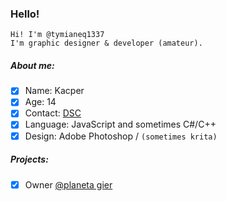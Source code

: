 ### Hello!

```
Hi! I'm @tymianeq1337
I'm graphic designer & developer (amateur).
```

##### About me:
- [X] Name: Kacper
- [X] Age: 14
- [X] Contact: [DSC](https://discord.com/users/577534934902636555)
- [X] Language: JavaScript and sometimes C#/C++
- [X] Design: Adobe Photoshop / `(sometimes krita)`

##### Projects:
- [X] Owner [@planeta gier](https://discord.gg/planetagierek)
